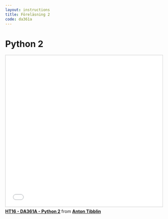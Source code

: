 ```yaml
---
layout: instructions
title: Föreläsning 2
code: da361a
---
```


# Python 2

<iframe src="//www.slideshare.net/slideshow/embed_code/key/yDpUyopHiEbYHK" width="595" height="485" frameborder="0" marginwidth="0" marginheight="0" scrolling="no" style="border:1px solid #CCC; border-width:1px; margin-bottom:5px; max-width: 100%;" allowfullscreen> </iframe> <div style="margin-bottom:5px"> <strong> <a href="//www.slideshare.net/secret/yDpUyopHiEbYHK" title="HT16 - DA361A - Python 2" target="_blank">HT16 - DA361A - Python 2</a> </strong> from <strong><a target="_blank" href="//www.slideshare.net/AntonTibblin">Anton Tibblin</a></strong> </div>
